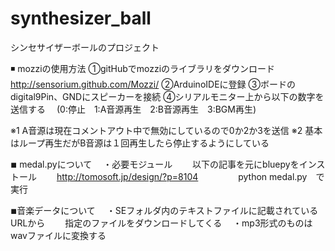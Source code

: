 # synthesizer_ball
シンセサイザーボールのプロジェクト

◾ mozziの使用方法
①gitHubでmozziのライブラリをダウンロード
　　　http://sensorium.github.com/Mozzi/
②ArduinoIDEに登録
③ボードのdigital9Pin、GNDにスピーカーを接続
④シリアルモニター上から以下の数字を送信する
　(0:停止　1:A音源再生　2:B音源再生　3:BGM再生)

※1 A音源は現在コメントアウト中で無効にしているので0か2か3を送信
※2 基本はループ再生だがB音源は１回再生したら停止するようにしている

◾︎ medal.pyについて
　・必要モジュール
　　以下の記事を元にbluepyをインストール
　　http://tomosoft.jp/design/?p=8104
　　
　　python medal.py　で実行
	
◾︎音楽データについて
　・SEフォルダ内のテキストファイルに記載されているURLから
　　指定のファイルをダウンロードしてくる
　・mp3形式のものはwavファイルに変換する